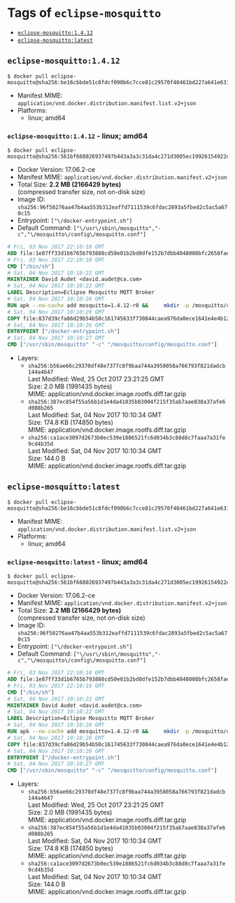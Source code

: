 <!-- THIS FILE IS GENERATED VIA './update-remote.sh' -->

# Tags of `eclipse-mosquitto`

-	[`eclipse-mosquitto:1.4.12`](#eclipse-mosquitto1412)
-	[`eclipse-mosquitto:latest`](#eclipse-mosquittolatest)

## `eclipse-mosquitto:1.4.12`

```console
$ docker pull eclipse-mosquitto@sha256:be16cbbde51c8fdcf090b6c7cce81c29570f40461bd227a641e631dfcfcca1a2
```

-	Manifest MIME: `application/vnd.docker.distribution.manifest.list.v2+json`
-	Platforms:
	-	linux; amd64

### `eclipse-mosquitto:1.4.12` - linux; amd64

```console
$ docker pull eclipse-mosquitto@sha256:561bf668026937497b443a3a3c31da4c271d3005ec19926154922eb2c43f3d91
```

-	Docker Version: 17.06.2-ce
-	Manifest MIME: `application/vnd.docker.distribution.manifest.v2+json`
-	Total Size: **2.2 MB (2166429 bytes)**  
	(compressed transfer size, not on-disk size)
-	Image ID: `sha256:96f50276aa47b4aa553b312eaffd7111539c6fdac2893a5fbed2c5ac5a670c15`
-	Entrypoint: `["\/docker-entrypoint.sh"]`
-	Default Command: `["\/usr\/sbin\/mosquitto","-c","\/mosquitto\/config\/mosquitto.conf"]`

```dockerfile
# Fri, 03 Nov 2017 22:10:18 GMT
ADD file:1e87ff33d1b6765b793888cd50e01b2bd0dfe152b7dbb4048008bfc2658faea7 in / 
# Fri, 03 Nov 2017 22:10:18 GMT
CMD ["/bin/sh"]
# Sat, 04 Nov 2017 10:10:22 GMT
MAINTAINER David Audet <david.audet@ca.com>
# Sat, 04 Nov 2017 10:10:22 GMT
LABEL Description=Eclipse Mosquitto MQTT Broker
# Sat, 04 Nov 2017 10:10:26 GMT
RUN apk --no-cache add mosquitto=1.4.12-r0 &&     mkdir -p /mosquitto/config /mosquitto/data /mosquitto/log &&     cp /etc/mosquitto/mosquitto.conf /mosquitto/config &&     chown -R mosquitto:mosquitto /mosquitto
# Sat, 04 Nov 2017 10:10:26 GMT
COPY file:837d39cfa86d29b54b50c161745633f730844caea976da0ece1641e4e4b122aa in / 
# Sat, 04 Nov 2017 10:10:26 GMT
ENTRYPOINT ["/docker-entrypoint.sh"]
# Sat, 04 Nov 2017 10:10:27 GMT
CMD ["/usr/sbin/mosquitto" "-c" "/mosquitto/config/mosquitto.conf"]
```

-	Layers:
	-	`sha256:b56ae66c29370df48e7377c8f9baa744a3958058a766793f821dadcb144a4647`  
		Last Modified: Wed, 25 Oct 2017 23:21:25 GMT  
		Size: 2.0 MB (1991435 bytes)  
		MIME: application/vnd.docker.image.rootfs.diff.tar.gzip
	-	`sha256:387ec854f55a56b1d1e4da41035b03004f215f35ab7aae838a37afe6d088b265`  
		Last Modified: Sat, 04 Nov 2017 10:10:34 GMT  
		Size: 174.8 KB (174850 bytes)  
		MIME: application/vnd.docker.image.rootfs.diff.tar.gzip
	-	`sha256:ca1ace3097d2673b0ec539e1886521fc6d034b3c88d8c7faaa7a31fe9cd4b35d`  
		Last Modified: Sat, 04 Nov 2017 10:10:34 GMT  
		Size: 144.0 B  
		MIME: application/vnd.docker.image.rootfs.diff.tar.gzip

## `eclipse-mosquitto:latest`

```console
$ docker pull eclipse-mosquitto@sha256:be16cbbde51c8fdcf090b6c7cce81c29570f40461bd227a641e631dfcfcca1a2
```

-	Manifest MIME: `application/vnd.docker.distribution.manifest.list.v2+json`
-	Platforms:
	-	linux; amd64

### `eclipse-mosquitto:latest` - linux; amd64

```console
$ docker pull eclipse-mosquitto@sha256:561bf668026937497b443a3a3c31da4c271d3005ec19926154922eb2c43f3d91
```

-	Docker Version: 17.06.2-ce
-	Manifest MIME: `application/vnd.docker.distribution.manifest.v2+json`
-	Total Size: **2.2 MB (2166429 bytes)**  
	(compressed transfer size, not on-disk size)
-	Image ID: `sha256:96f50276aa47b4aa553b312eaffd7111539c6fdac2893a5fbed2c5ac5a670c15`
-	Entrypoint: `["\/docker-entrypoint.sh"]`
-	Default Command: `["\/usr\/sbin\/mosquitto","-c","\/mosquitto\/config\/mosquitto.conf"]`

```dockerfile
# Fri, 03 Nov 2017 22:10:18 GMT
ADD file:1e87ff33d1b6765b793888cd50e01b2bd0dfe152b7dbb4048008bfc2658faea7 in / 
# Fri, 03 Nov 2017 22:10:18 GMT
CMD ["/bin/sh"]
# Sat, 04 Nov 2017 10:10:22 GMT
MAINTAINER David Audet <david.audet@ca.com>
# Sat, 04 Nov 2017 10:10:22 GMT
LABEL Description=Eclipse Mosquitto MQTT Broker
# Sat, 04 Nov 2017 10:10:26 GMT
RUN apk --no-cache add mosquitto=1.4.12-r0 &&     mkdir -p /mosquitto/config /mosquitto/data /mosquitto/log &&     cp /etc/mosquitto/mosquitto.conf /mosquitto/config &&     chown -R mosquitto:mosquitto /mosquitto
# Sat, 04 Nov 2017 10:10:26 GMT
COPY file:837d39cfa86d29b54b50c161745633f730844caea976da0ece1641e4e4b122aa in / 
# Sat, 04 Nov 2017 10:10:26 GMT
ENTRYPOINT ["/docker-entrypoint.sh"]
# Sat, 04 Nov 2017 10:10:27 GMT
CMD ["/usr/sbin/mosquitto" "-c" "/mosquitto/config/mosquitto.conf"]
```

-	Layers:
	-	`sha256:b56ae66c29370df48e7377c8f9baa744a3958058a766793f821dadcb144a4647`  
		Last Modified: Wed, 25 Oct 2017 23:21:25 GMT  
		Size: 2.0 MB (1991435 bytes)  
		MIME: application/vnd.docker.image.rootfs.diff.tar.gzip
	-	`sha256:387ec854f55a56b1d1e4da41035b03004f215f35ab7aae838a37afe6d088b265`  
		Last Modified: Sat, 04 Nov 2017 10:10:34 GMT  
		Size: 174.8 KB (174850 bytes)  
		MIME: application/vnd.docker.image.rootfs.diff.tar.gzip
	-	`sha256:ca1ace3097d2673b0ec539e1886521fc6d034b3c88d8c7faaa7a31fe9cd4b35d`  
		Last Modified: Sat, 04 Nov 2017 10:10:34 GMT  
		Size: 144.0 B  
		MIME: application/vnd.docker.image.rootfs.diff.tar.gzip
